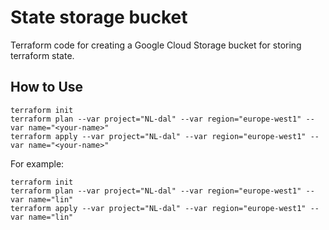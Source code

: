 # State storage bucket

Terraform code for creating a Google Cloud Storage bucket for storing terraform state.

## How to Use

```shell
terraform init
terraform plan --var project="NL-dal" --var region="europe-west1" --var name="<your-name>"
terraform apply --var project="NL-dal" --var region="europe-west1" --var name="<your-name>"
```

For example:

```shell
terraform init
terraform plan --var project="NL-dal" --var region="europe-west1" --var name="lin"
terraform apply --var project="NL-dal" --var region="europe-west1" --var name="lin"
```
